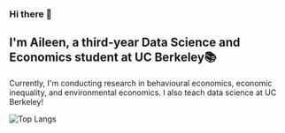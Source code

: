 ### Hi there 👋

<!--
**a-leenwu/a-leenwu** is a ✨ _special_ ✨ repository because its `README.md` (this file) appears on your GitHub profile.

Here are some ideas to get you started:

- 🔭 I’m currently working on ...
- 🌱 I’m currently learning ...
- 👯 I’m looking to collaborate on ...
- 🤔 I’m looking for help with ...
- 💬 Ask me about ...
- 📫 How to reach me: ...
- 😄 Pronouns: ...
- ⚡ Fun fact: ...
-->

<h2>I'm Aileen, a third-year Data Science and Economics student at UC Berkeley📚</h2>
<p>Currently, I'm conducting research in behavioural economics, economic inequality, and environmental economics. I also teach data science at UC Berkeley!</p>

![Top Langs](https://github-readme-stats.vercel.app/api/top-langs/?username=a-leenwu&theme=tokyonight)

